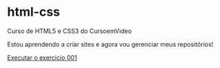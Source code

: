 # html-css
 Curso de HTML5 e CSS3 do CursoemVideo

Estou aprendendo a criar sites e agora vou gerenciar meus repositórios!

<a href="https://edcleniatayna.github.io/html-css/exercicios/ex001/index.html"> Executar o exercicio 001</a>